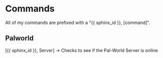 # Commands
All of my commands are prefixed with a "{{ sphinx_id }}, [command]".

## Palworld
[{{ sphinx_id }}, Server] -> Checks to see if the Pal-World Server is online